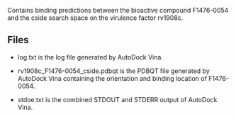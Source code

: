 Contains binding predictions between the bioactive compound F1476-0054 and the cside search space on the virulence factor rv1908c.

## Files

- log.txt is the log file generated by AutoDock Vina.

- rv1908c_F1476-0054_cside.pdbqt is the PDBQT file generated by AutoDock Vina containing the orientation and binding location of F1476-0054.

- stdoe.txt is the combined STDOUT and STDERR output of AutoDock Vina.

